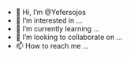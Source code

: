 - 👋 Hi, I’m @Yefersojos
- 👀 I’m interested in ...
- 🌱 I’m currently learning ...
- 💞️ I’m looking to collaborate on ...
- 📫 How to reach me ...

<!---
Yefersojos/Yefersojos is a ✨ special ✨ repository because its `README.md` (this file) appears on your GitHub profile.
You can click the Preview link to take a look at your changes.
--->
